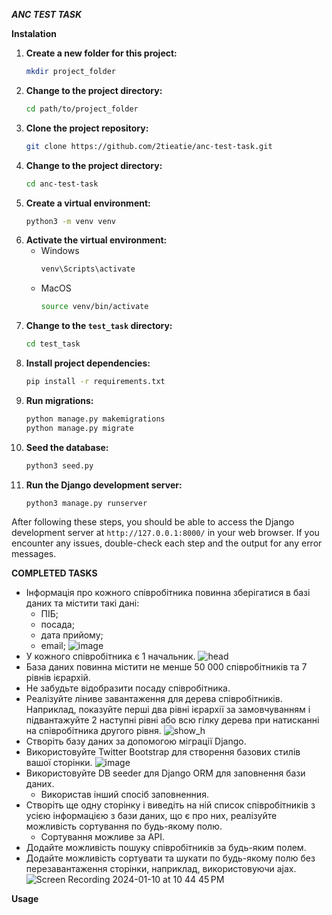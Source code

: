 *****ANC TEST TASK*****

**Instalation**
1. **Create a new folder for this project:**
   ```bash
   mkdir project_folder
2. **Change to the project directory:**
   ```bash
   cd path/to/project_folder
3. **Clone the project repository:**
   ```bash
   git clone https://github.com/2tieatie/anc-test-task.git
4. **Change to the project directory:**
   ```bash
   cd anc-test-task
5. **Create a virtual environment:**
   ```bash
   python3 -m venv venv
6. **Activate the virtual environment:**
   - Windows
     ```bash
     venv\Scripts\activate
   - MacOS
     ```bash
     source venv/bin/activate
7. **Change to the `test_task` directory:**
   ```bash
   cd test_task
8. **Install project dependencies:**
   ```bash
   pip install -r requirements.txt
9. **Run migrations:**
    ```bash
    python manage.py makemigrations
    python manage.py migrate
10. **Seed the database:**
    ```bash
    python3 seed.py
11. **Run the Django development server:**
    ```bash
    python3 manage.py runserver

After following these steps, you should be able to access the Django development server at `http://127.0.0.1:8000/` in your web browser.
If you encounter any issues, double-check each step and the output for any error messages.

**COMPLETED TASKS**
- Інформація про кожного співробітника повинна зберігатися в базі даних та містити такі дані:
     - ПІБ;
     - посада;
     - дата прийому;
     - email;
![image](https://github.com/2tieatie/anc-test-task/assets/103947853/a0ecfa9a-016f-4fc1-a66c-ffb529ea17e1)
- У кожного співробітника є 1 начальник.
  ![head](https://github.com/2tieatie/anc-test-task/assets/103947853/d3451c43-d12f-470f-bec0-0203f9818dd2)
- База даних повинна містити не менше 50 000 співробітників та 7 рівнів ієрархій.
- Не забудьте відобразити посаду співробітника.
- Реалізуйте ліниве завантаження для дерева співробітників. Наприклад, показуйте перші два рівні ієрархії за замовчуванням і підвантажуйте 2 наступні рівні або всю гілку дерева при натисканні на співробітника другого рівня.
  ![show_h](https://github.com/2tieatie/anc-test-task/assets/103947853/d04b24b5-bfc5-46fd-839d-d4a1647ded1c)
- Створіть базу даних за допомогою міграції Django.
- Використовуйте Twitter Bootstrap для створення базових стилів вашої сторінки.
  ![image](https://github.com/2tieatie/anc-test-task/assets/103947853/51a86786-9abd-481b-9731-c54466b1b6b0)
- Використовуйте DB seeder для Django ORM для заповнення бази даних.
  - Використав інший спосіб заповненния.
- Створіть ще одну сторінку і виведіть на ній список співробітників з усією інформацією з бази даних, що є про них, реалізуйте можливість сортування по будь-якому полю.
  - Сортування можливе за API.
- Додайте можливість пошуку співробітників за будь-яким полем.
- Додайте можливість сортувати та шукати по будь-якому полю без перезавантаження сторінки, наприклад, використовуючи ajax.
  ![Screen Recording 2024-01-10 at 10 44 45 PM](https://github.com/2tieatie/anc-test-task/assets/103947853/24a3f2ce-72ac-42b6-b755-ad174c456b8e)



**Usage**







